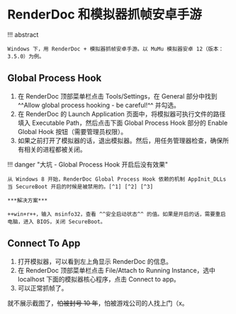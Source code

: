 # RenderDoc 和模拟器抓帧安卓手游

!!! abstract

    Windows 下，用 RenderDoc + 模拟器抓帧安卓手游。以 MuMu 模拟器安卓 12（版本：3.5.0）为例。

## Global Process Hook

1. 在 RenderDoc 顶部菜单栏点击 Tools/Settings，在 General 部分中找到 ^^Allow global process hooking - be careful!^^ 并勾选。
2. 在 RenderDoc 的 Launch Application 页面中，将模拟器可执行文件的路径填入 Executable Path，然后点击下面 Global Process Hook 部分的 Enable Global Hook 按钮（需要管理员权限）。
3. 如果之前打开了模拟器的话，退出模拟器。然后，用任务管理器检查，确保所有相关的进程都被关闭。

!!! danger "大坑 - Global Process Hook 开启后没有效果"

    从 Windows 8 开始，RenderDoc Global Process Hook 依赖的机制 AppInit_DLLs 当 SecureBoot 开启的时候是被禁用的。[^1] [^2] [^3]

    ***解决方案***

    ++win+r++，输入 msinfo32，查看 ^^安全启动状态^^ 的值。如果是开启的话，需要重启电脑，进入 BIOS，关闭 SecureBoot。

## Connect To App

1. 打开模拟器，可以看到左上角显示 RenderDoc 的信息。
2. 在 RenderDoc 顶部菜单栏点击 File/Attach to Running Instance，选中 localhost 下面的模拟器核心程序，点击 Connect to app。
3. 可以正常抓帧了。

就不展示截图了，<del>怕被封号 10 年</del>，怕被游戏公司的人找上门（x。

[^1]: [使用RenderDoc配合安卓模拟器抓帧手游 - 知乎](https://zhuanlan.zhihu.com/p/403453085)
[^2]: [用RenderDoc和安卓模拟器抓帧手游 | Kxn's eXercise Notes](https://blog.kangkang.org/post/504.html)
[^3]: [AppInit DLLs and Secure Boot - Win32 apps | Microsoft Learn](https://docs.microsoft.com/en-us/windows/win32/dlls/secure-boot-and-appinit-dlls)